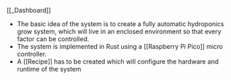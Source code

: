 [[_Dashboard]]

- The basic idea of the system is to create a fully automatic hydroponics grow system, which will live in an enclosed environment so that every factor can be controlled.
- The system is implemented in Rust using a [[Raspberry Pi Pico]] micro controller.
- A [[Recipe]] has to be created which will configure the hardware and runtime of the system
